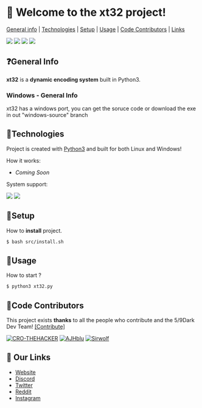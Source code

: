 # 👋 **Welcome to the xt32 project!**
[General info](#general-info) | [Technologies](#technologies) | [Setup](#setup) | [Usage](#usage) | [Code Contributors](#CodeContributors) | [Links](#Links)

![](https://img.shields.io/badge/FiveNineDark-2020-red) ![](https://camo.githubusercontent.com/8930dd7dabdc54b27273533cf1396472b2991555/68747470733a2f2f696d672e736869656c64732e696f2f62616467652f4c6963656e73652d47504c2d2d332e302d677265656e) ![](https://camo.githubusercontent.com/192a20e30298c2c77aed07b61c3d1fc6b9c85d09/68747470733a2f2f696d672e736869656c64732e696f2f646973636f72642f353431383239323935383730343433353432) ![](https://camo.githubusercontent.com/d063b3af2345dbbd117eaa6a618c77bd07443eee/68747470733a2f2f696d672e736869656c64732e696f2f62616467652f707974686f6e2d332d627269676874677265656e2e737667)


## ❓General Info
**xt32** is a **dynamic encoding system** built in Python3.

### Windows - General Info

xt32 has a windows port, you can get the soruce code or download the exe in out "windows-source" branch




	
## 🔬Technologies
Project is created with [Python3](https://www.python.org/download/releases/3.0/ "Python3") and built for both Linux and Windows!


How it works:

* *Coming Soon*

System support:

![](https://external-content.duckduckgo.com/iu/?u=http%3A%2F%2Fpadre.perlide.org%2Fstatic%2Falien%2Flinux-logo.png&f=1&nofb=1) ![](https://external-content.duckduckgo.com/iu/?u=https%3A%2F%2Fupload.wikimedia.org%2Fwikipedia%2Fcommons%2Fthumb%2Fe%2Fee%2FWindows_logo_%25E2%2580%2593_2012_%2528dark_blue%2529.svg%2F64px-Windows_logo_%25E2%2580%2593_2012_%2528dark_blue%2529.svg.png&f=1&nofb=1)
	
## 🔌Setup
How to **install** project.

```bash
$ bash src/install.sh
```

## 🚀Usage
How to start ?
```bash
$ python3 xt32.py
```

## 👥Code Contributors
This project exists **thanks** to all the people who contribute and the 5/9Dark Dev Team! [[Contribute]](https://github.com/5-9Dark/xt32/graphs/contributors "[Contribute]")

[![CRO-THEHACKER](https://avatars2.githubusercontent.com/u/36890141?s=60&v=4 "CRO-THEHACKER")](https://github.com/CRO-THEHACKER "CRO-THEHACKER") [![AJHblu](https://avatars1.githubusercontent.com/u/57992230?s=60&v=4 "AJHblu")](https://github.com/AJHblu "AJHblu") [![Sirwolf](https://avatars2.githubusercontent.com/u/65546179?s=60&u=16ded8a7da2647f50a01f1e1a6599fc944fcc658&v=4 "Sirwolf")](https://github.com/Sir-wolf "Sirwolf")

## 🔗 Our Links
 * [Website](https://fiveninedark.com/ "Website")
 * [Discord](https://59dark.ml/discord "Discord")
 * [Twitter](https://twitter.com/FiveNineDark "Twitter")
 * [Reddit](https://reddit.com/r/fiveninedark "Reddit")
 * [Instagram](https://instagram.com/fiveninedark "Instagram")
